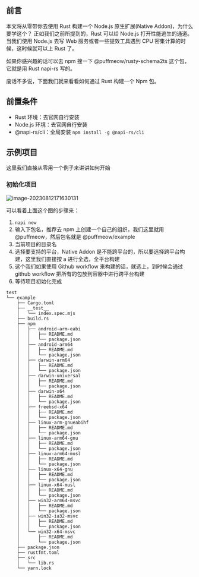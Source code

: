 ## 前言

本文将从零带你去使用 Rust 构建一个 Node.js 原生扩展(Native Addon)，为什么要学这个？ 正如我们之前所提到的，Rust 可以给 Node.js 打开性能逃生的通道。当我们使用 Node.js 去写 Web 服务或者一些提效工具遇到 CPU 密集计算的时候，这时候就可以上 Rust 了。

如果你感兴趣的话可以去 npm 搜一下 @puffmeow/rusty-schema2ts 这个包，它就是用 Rust napi-rs 写的。

废话不多说，下面我们就来看看如何通过 Rust 构建一个 Npm 包。

## 前置条件

- Rust 环境：去官网自行安装
- Node.js 环境：去官网自行安装
- @napi-rs/cli：全局安装 `npm install -g @napi-rs/cli`

## 示例项目

这里我们直接从零用一个例子来讲讲如何开始

### 初始化项目

![image-20230812171630131](https://cdn.jsdelivr.net/gh/PuffMeow/PictureSave/doc/image-20230812171630131.png)

可以看着上面这个图的步骤来：

1. `napi new`
2. 输入下包名，推荐去 npm 上创建一个自己的组织，我们这里就用 @puffmeow，然后包名就是 @puffmeow/example
3. 当前项目的目录名
4. 选择要支持的平台，Native Addon 是不能跨平台的，所以要选择跨平台构建，这里我们直接按 a 进行全选，全平台构建
5. 这个我们如果使用 Github workflow 来构建的话，就选上，到时候会通过 github workflow 把所有的包放到容器中进行跨平台构建
6. 等待项目初始化完成

```
test
└── example
    ├── Cargo.toml
    ├── __test__
    │   └── index.spec.mjs
    ├── build.rs
    ├── npm
    │   ├── android-arm-eabi
    │   │   ├── README.md
    │   │   └── package.json
    │   ├── android-arm64
    │   │   ├── README.md
    │   │   └── package.json
    │   ├── darwin-arm64
    │   │   ├── README.md
    │   │   └── package.json
    │   ├── darwin-universal
    │   │   ├── README.md
    │   │   └── package.json
    │   ├── darwin-x64
    │   │   ├── README.md
    │   │   └── package.json
    │   ├── freebsd-x64
    │   │   ├── README.md
    │   │   └── package.json
    │   ├── linux-arm-gnueabihf
    │   │   ├── README.md
    │   │   └── package.json
    │   ├── linux-arm64-gnu
    │   │   ├── README.md
    │   │   └── package.json
    │   ├── linux-arm64-musl
    │   │   ├── README.md
    │   │   └── package.json
    │   ├── linux-x64-gnu
    │   │   ├── README.md
    │   │   └── package.json
    │   ├── linux-x64-musl
    │   │   ├── README.md
    │   │   └── package.json
    │   ├── win32-arm64-msvc
    │   │   ├── README.md
    │   │   └── package.json
    │   ├── win32-ia32-msvc
    │   │   ├── README.md
    │   │   └── package.json
    │   └── win32-x64-msvc
    │       ├── README.md
    │       └── package.json
    ├── package.json
    ├── rustfmt.toml
    ├── src
    │   └── lib.rs
    └── yarn.lock
```
